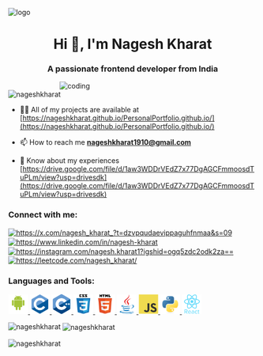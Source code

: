 ![logo](https://camo.githubusercontent.com/c1dcb74cc1c1835b1d716f5051499a2814c683c806b15f04b0eba492863703e9/68747470733a2f2f63646e2e6472696262626c652e636f6d2f75736572732f3733303730332f73637265656e73686f74732f363538313234332f6176656e746f2e676966)
<h1 align="center">Hi 👋, I'm Nagesh Kharat</h1>
<h3 align="center">A passionate frontend developer from India</h3>

<img align="right" alt="coding" width="400" src="https://www.google.com/url?sa=i&url=https%3A%2F%2Fwww.linkedin.com%2Fpulse%2Fhow-can-developer-improve-skill-developing-mahim-hossain&psig=AOvVaw3pv-R_viaVF0aXKVPClsS_&ust=1702132927321000&source=images&cd=vfe&opi=89978449&ved=0CBEQjRxqFwoTCMDAjp6KgIMDFQAAAAAdAAAAABAD">

<p align="left"> <img src="https://komarev.com/ghpvc/?username=nageshkharat&label=Profile%20views&color=0e75b6&style=flat" alt="nageshkharat" /> </p>

- 👨‍💻 All of my projects are available at [https://nageshkharat.github.io/PersonalPortfolio.github.io/](https://nageshkharat.github.io/PersonalPortfolio.github.io/)

- 📫 How to reach me **nageshkharat1910@gmail.com**

- 📄 Know about my experiences [https://drive.google.com/file/d/1aw3WDDrVEdZ7x77DgAGCFmmoosdTuPLm/view?usp=drivesdk](https://drive.google.com/file/d/1aw3WDDrVEdZ7x77DgAGCFmmoosdTuPLm/view?usp=drivesdk)

<h3 align="left">Connect with me:</h3>
<p align="left">
<a href="https://twitter.com/https://x.com/nagesh_kharat_?t=dzvpqudaevippaguhfnmaa&s=09" target="blank"><img align="center" src="https://raw.githubusercontent.com/rahuldkjain/github-profile-readme-generator/master/src/images/icons/Social/twitter.svg" alt="https://x.com/nagesh_kharat_?t=dzvpqudaevippaguhfnmaa&s=09" height="30" width="40" /></a>
<a href="https://linkedin.com/in/https://www.linkedin.com/in/nagesh-kharat" target="blank"><img align="center" src="https://raw.githubusercontent.com/rahuldkjain/github-profile-readme-generator/master/src/images/icons/Social/linked-in-alt.svg" alt="https://www.linkedin.com/in/nagesh-kharat" height="30" width="40" /></a>
<a href="https://instagram.com/https://instagram.com/nagesh.kharat1?igshid=ogq5zdc2odk2za==" target="blank"><img align="center" src="https://raw.githubusercontent.com/rahuldkjain/github-profile-readme-generator/master/src/images/icons/Social/instagram.svg" alt="https://instagram.com/nagesh.kharat1?igshid=ogq5zdc2odk2za==" height="30" width="40" /></a>
<a href="https://www.leetcode.com/https://leetcode.com/nagesh_kharat/" target="blank"><img align="center" src="https://raw.githubusercontent.com/rahuldkjain/github-profile-readme-generator/master/src/images/icons/Social/leet-code.svg" alt="https://leetcode.com/nagesh_kharat/" height="30" width="40" /></a>
</p>

<h3 align="left">Languages and Tools:</h3>
<p align="left"> <a href="https://developer.android.com" target="_blank" rel="noreferrer"> <img src="https://raw.githubusercontent.com/devicons/devicon/master/icons/android/android-original-wordmark.svg" alt="android" width="40" height="40"/> </a> <a href="https://www.cprogramming.com/" target="_blank" rel="noreferrer"> <img src="https://raw.githubusercontent.com/devicons/devicon/master/icons/c/c-original.svg" alt="c" width="40" height="40"/> </a> <a href="https://www.w3schools.com/cpp/" target="_blank" rel="noreferrer"> <img src="https://raw.githubusercontent.com/devicons/devicon/master/icons/cplusplus/cplusplus-original.svg" alt="cplusplus" width="40" height="40"/> </a> <a href="https://www.w3schools.com/css/" target="_blank" rel="noreferrer"> <img src="https://raw.githubusercontent.com/devicons/devicon/master/icons/css3/css3-original-wordmark.svg" alt="css3" width="40" height="40"/> </a> <a href="https://www.w3.org/html/" target="_blank" rel="noreferrer"> <img src="https://raw.githubusercontent.com/devicons/devicon/master/icons/html5/html5-original-wordmark.svg" alt="html5" width="40" height="40"/> </a> <a href="https://www.java.com" target="_blank" rel="noreferrer"> <img src="https://raw.githubusercontent.com/devicons/devicon/master/icons/java/java-original.svg" alt="java" width="40" height="40"/> </a> <a href="https://developer.mozilla.org/en-US/docs/Web/JavaScript" target="_blank" rel="noreferrer"> <img src="https://raw.githubusercontent.com/devicons/devicon/master/icons/javascript/javascript-original.svg" alt="javascript" width="40" height="40"/> </a> <a href="https://www.python.org" target="_blank" rel="noreferrer"> <img src="https://raw.githubusercontent.com/devicons/devicon/master/icons/python/python-original.svg" alt="python" width="40" height="40"/> </a> <a href="https://reactjs.org/" target="_blank" rel="noreferrer"> <img src="https://raw.githubusercontent.com/devicons/devicon/master/icons/react/react-original-wordmark.svg" alt="react" width="40" height="40"/> </a> </p>

<p><img align="left" src="https://github-readme-stats.vercel.app/api/top-langs?username=nageshkharat&show_icons=true&locale=en&layout=compact" alt="nageshkharat" /></p>

<p>&nbsp;<img align="center" src="https://github-readme-stats.vercel.app/api?username=nageshkharat&show_icons=true&locale=en" alt="nageshkharat" /></p>

<p><img align="center" src="https://github-readme-streak-stats.herokuapp.com/?user=nageshkharat&" alt="nageshkharat" /></p>

